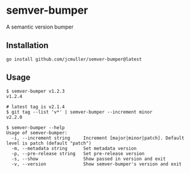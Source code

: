 # semver-bumper

A semantic version bumper

## Installation

```
go install github.com/jcmuller/semver-bumper@latest
```

## Usage

```
$ semver-bumper v1.2.3
v1.2.4
```

```
# latest tag is v2.1.4
$ git tag --list 'v*' | semver-bumper --increment minor
v2.2.0
```

```
$ semver-bumper --help
Usage of semver-bumper:
  -i, --increment string     Increment [major|minor|patch]. Default level is patch (default "patch")
  -m, --metadata string      Set metadata version
  -p, --pre-release string   Set pre-release version
  -s, --show                 Show passed in version and exit
  -v, --version              Show semver-bumper's version and exit
